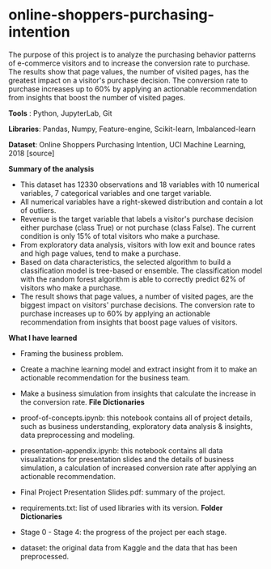# online-shoppers-purchasing-intention
The purpose of this project is to analyze the purchasing behavior patterns of e-commerce visitors and to increase the conversion rate to purchase. The results show that page values, the number of visited pages, has the greatest impact on a visitor's purchase decision. The conversion rate to purchase increases up to 60% by applying an actionable recommendation from insights that boost the number of visited pages.

**Tools** : Python, JupyterLab, Git

**Libraries**: Pandas, Numpy, Feature-engine, Scikit-learn, Imbalanced-learn

**Dataset**: Online Shoppers Purchasing Intention, UCI Machine Learning, 2018 [source]

**Summary of the analysis**

* This dataset has 12330 observations and 18 variables with 10 numerical variables, 7 categorical variables and one target variable.
* All numerical variables have a right-skewed distribution and contain a lot of outliers.
* Revenue is the target variable that labels a visitor's purchase decision either purchase (class True) or not purchase (class False). The current condition is only 15% of total visitors who make a purchase.
* From exploratory data analysis, visitors with low exit and bounce rates and high page values, tend to make a purchase.
* Based on data characteristics, the selected algorithm to build a classification model is tree-based or ensemble. The classification model with the random forest algorithm is able to correctly predict 62% of visitors who make a purchase.
* The result shows that page values, a number of visited pages, are the biggest impact on visitors' purchase decisions. The conversion rate to purchase increases up to 60% by applying an actionable recommendation from insights that boost page values of visitors.

**What I have learned**

* Framing the business problem.
* Create a machine learning model and extract insight from it to make an actionable recommendation for the business team.
* Make a business simulation from insights that calculate the increase in the conversion rate.
**File Dictionaries**

* proof-of-concepts.ipynb: this notebook contains all of project details, such as business understanding, exploratory data analysis & insights, data preprocessing and modeling.
* presentation-appendix.ipynb: this notebook contains all data visualizations for presentation slides and the details of business simulation, a calculation of increased conversion rate after applying an actionable recommendation.
* Final Project Presentation Slides.pdf: summary of the project.
* requirements.txt: list of used libraries with its version.
**Folder Dictionaries**

* Stage 0 - Stage 4: the progress of the project per each stage.
* dataset: the original data from Kaggle and the data that has been preprocessed.

